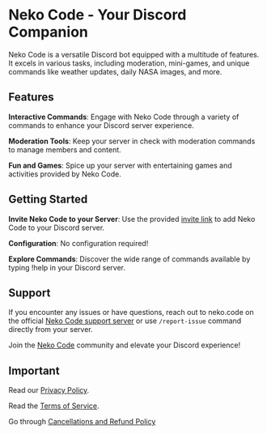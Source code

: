 # Neko Code - Your Discord Companion

Neko Code is a versatile Discord bot equipped with a multitude of features. It excels in various tasks, including moderation, mini-games, and unique commands like weather updates, daily NASA images, and more.

## Features

**Interactive Commands**: Engage with Neko Code through a variety of commands to enhance your Discord server experience.

**Moderation Tools**: Keep your server in check with moderation commands to manage members and content.

**Fun and Games**: Spice up your server with entertaining games and activities provided by Neko Code.

## Getting Started

**Invite Neko Code to your Server**: Use the provided [invite link](https://nekocode.in/) to add Neko Code to your Discord server.

**Configuration**: No configuration required! 

**Explore Commands**: Discover the wide range of commands available by typing !help in your Discord server.

## Support

If you encounter any issues or have questions, reach out to neko.code on the official [Neko Code support server](https://discord.gg/Xyk2TjeAMJ) or use `/report-issue` command directly from your server.

Join the [Neko Code](https://discord.gg/Xyk2TjeAMJ) community and elevate your Discord experience!

## Important

Read our [Privacy Policy](https://nekocode.in/privacy-policy).

Read the [Terms of Service](https://nekocode.in/terms-of-service).

Go through [Cancellations and Refund Policy](https://nekocode.in/cancellations-and-refund-policy)
